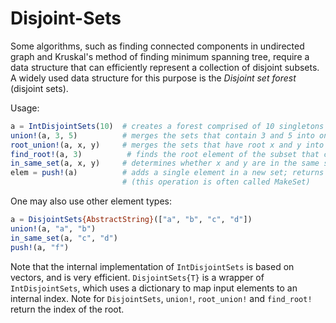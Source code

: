 # Disjoint-Sets

Some algorithms, such as finding connected components in undirected
graph and Kruskal's method of finding minimum spanning tree, require a
data structure that can efficiently represent a collection of disjoint
subsets. A widely used data structure for this purpose is the *Disjoint
set forest* (disjoint sets).

Usage:

```julia
a = IntDisjointSets(10)  # creates a forest comprised of 10 singletons
union!(a, 3, 5)          # merges the sets that contain 3 and 5 into one and returns the root of the new set
root_union!(a, x, y)     # merges the sets that have root x and y into one and returns the root of the new set
find_root!(a, 3)          # finds the root element of the subset that contains 3
in_same_set(a, x, y)     # determines whether x and y are in the same set
elem = push!(a)          # adds a single element in a new set; returns the new element
                         # (this operation is often called MakeSet)
```

One may also use other element types:

```julia
a = DisjointSets{AbstractString}(["a", "b", "c", "d"])
union!(a, "a", "b")
in_same_set(a, "c", "d")
push!(a, "f")
```

Note that the internal implementation of `IntDisjointSets` is based on
vectors, and is very efficient. `DisjointSets{T}` is a wrapper of
`IntDisjointSets`, which uses a dictionary to map input elements to an
internal index. Note for `DisjointSets`, `union!`, `root_union!` and
`find_root!` return the index of the root.

